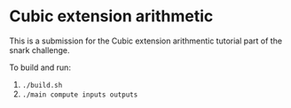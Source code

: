 # Cubic extension arithmetic

This is a submission for the Cubic extension arithmentic tutorial part of the snark challenge.

To build and run:


1. `./build.sh`
2. `./main compute inputs outputs`


